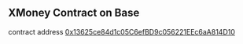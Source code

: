 ## XMoney Contract on Base

contract address
[0x13625ce84d1c05C6efBD9c056221EEc6aA814D10](https://sepolia.basescan.org/address/0x13625ce84d1c05c6efbd9c056221eec6aa814d10)

